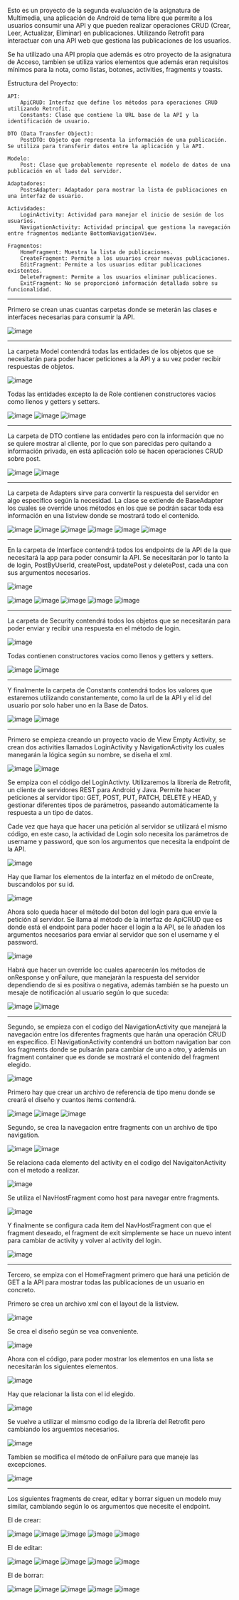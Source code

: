 Esto es un proyecto de la segunda evaluación de la asignatura de Multimedia, una aplicación de Android de tema libre
que permite a los usuarios consumir una API y que pueden realizar operaciones CRUD (Crear, Leer, Actualizar, Eliminar)
en publicaciones. Utilizando Retrofit para interactuar con una API web que gestiona las publicaciones de los usuarios.

Se ha utilizado una API propia que además es otro proyecto de la asignatura de Acceso, tambien se utiliza varios
elementos que además eran requisitos mínimos para la nota, como listas, botones, activities, fragments y toasts.

Estructura del Proyecto:

    API:
        ApiCRUD: Interfaz que define los métodos para operaciones CRUD utilizando Retrofit.
        Constants: Clase que contiene la URL base de la API y la identificación de usuario.

    DTO (Data Transfer Object):
        PostDTO: Objeto que representa la información de una publicación. Se utiliza para transferir datos entre la aplicación y la API.

    Modelo:
        Post: Clase que probablemente represente el modelo de datos de una publicación en el lado del servidor.

    Adaptadores:
        PostsAdapter: Adaptador para mostrar la lista de publicaciones en una interfaz de usuario.

    Actividades:
        LoginActivity: Actividad para manejar el inicio de sesión de los usuarios.
        NavigationActivity: Actividad principal que gestiona la navegación entre fragmentos mediante BottomNavigationView.

    Fragmentos:
        HomeFragment: Muestra la lista de publicaciones.
        CreateFragment: Permite a los usuarios crear nuevas publicaciones.
        EditFragment: Permite a los usuarios editar publicaciones existentes.
        DeleteFragment: Permite a los usuarios eliminar publicaciones.
        ExitFragment: No se proporcionó información detallada sobre su funcionalidad.


--------------------------------------------------

Primero se crean unas cuantas carpetas donde se meterán las clases e interfaces necesarias para consumir la API.

![image](https://github.com/mmruano/MoragriegaRuanoMApi2Ev/assets/146729468/a1d811da-c3d9-4c84-a766-6009d041ff39)

--------------------------------------------------

La carpeta Model contendrá todas las entidades de los objetos que se necesitarán para poder hacer peticiones a la
API y a su vez poder recibir respuestas de objetos.

![image](https://github.com/mmruano/MoragriegaRuanoMApi2Ev/assets/146729468/8836783c-0cfd-47b5-8a54-0e044225a5e1)

Todas las entidades excepto la de Role contienen constructores vacios como llenos y getters y setters.

![image](https://github.com/mmruano/MoragriegaRuanoMApi2Ev/assets/146729468/c7cdf08e-1208-4662-84b7-9fb5a2b385cd)
![image](https://github.com/mmruano/MoragriegaRuanoMApi2Ev/assets/146729468/4152f1d0-12d2-4015-9126-26c9ff6d2a1e)
![image](https://github.com/mmruano/MoragriegaRuanoMApi2Ev/assets/146729468/5867982a-a512-40d3-b500-420c973ca797)

--------------------------------------------------

La carpeta de DTO contiene las entidades pero con la información que no se quiere mostrar al cliente, por lo
que son parecidas pero quitando a información privada, en está aplicación solo se hacen operaciones CRUD sobre post.

![image](https://github.com/mmruano/MoragriegaRuanoMApi2Ev/assets/146729468/e7d14154-51fc-4b02-8d97-71199cf50c3c)
![image](https://github.com/mmruano/MoragriegaRuanoMApi2Ev/assets/146729468/8457661c-4106-407a-838b-8f6b60a48d31)

--------------------------------------------------

La carpeta de Adapters sirve para convertir la respuesta del servidor en algo específico según la necesidad. La clase
se extiende de BaseAdapter los cuales se override unos métodos en los que se podrán sacar toda esa información en una
listview donde se mostrará todo el contenido.

![image](https://github.com/mmruano/MoragriegaRuanoMApi2Ev/assets/146729468/12532467-e798-47f6-b0e2-e31798d05543)
![image](https://github.com/mmruano/MoragriegaRuanoMApi2Ev/assets/146729468/517f4303-71d7-4185-ad8c-786e87a00bc0)
![image](https://github.com/mmruano/MoragriegaRuanoMApi2Ev/assets/146729468/6ba26b73-bd9d-4831-8ee0-fef4bce71937)
![image](https://github.com/mmruano/MoragriegaRuanoMApi2Ev/assets/146729468/1555ccf1-3134-4f87-b812-895cb2739922)
![image](https://github.com/mmruano/MoragriegaRuanoMApi2Ev/assets/146729468/bb034c5e-1ec7-43a2-8516-1b1926e568ec)
![image](https://github.com/mmruano/MoragriegaRuanoMApi2Ev/assets/146729468/9e6aa620-d68f-4b37-9803-ee4057b111b7)

--------------------------------------------------

En la carpeta de Interface contendrá todos los endpoints de la API de la que necesitará la app para poder consumir
la API. Se necesitarán por lo tanto la de login, PostByUserId, createPost, updatePost y deletePost, cada una con
sus argumentos necesarios.

![image](https://github.com/mmruano/MoragriegaRuanoMApi2Ev/assets/146729468/b20d6094-7a42-41e1-9f1c-dc85b89b0287)

![image](https://github.com/mmruano/MoragriegaRuanoMApi2Ev/assets/146729468/2d6bed70-32bd-4091-a1ef-194148236ea4)
![image](https://github.com/mmruano/MoragriegaRuanoMApi2Ev/assets/146729468/492ef713-dc8b-4a01-84d8-3617e46a0e75)
![image](https://github.com/mmruano/MoragriegaRuanoMApi2Ev/assets/146729468/6268c4f8-6f65-4c36-846a-e8bde62a28d8)
![image](https://github.com/mmruano/MoragriegaRuanoMApi2Ev/assets/146729468/7946add5-b170-414f-90dc-032f2702db64)
![image](https://github.com/mmruano/MoragriegaRuanoMApi2Ev/assets/146729468/32a879c2-eeec-49e0-be09-f45d012eb96f)

--------------------------------------------------

La carpeta de Security contendrá todos los objetos que se necesitarán para poder enviar y recibir una respuesta en
el método de login.

![image](https://github.com/mmruano/MoragriegaRuanoMApi2Ev/assets/146729468/a3cdb30e-6f63-4582-930e-9abbd1d4ac1d)

Todas contienen constructores vacios como llenos y getters y setters.

![image](https://github.com/mmruano/MoragriegaRuanoMApi2Ev/assets/146729468/874a15f8-4b10-4a01-a668-c4ea87096f47)
![image](https://github.com/mmruano/MoragriegaRuanoMApi2Ev/assets/146729468/9f28be9e-4ce5-44db-90f5-8ae895d13f5c)

--------------------------------------------------

Y finalmente la carpeta de Constants contendrá todos los valores que estaremos utilizando constantemente, como la 
url de la API y el id del usuario por solo haber uno en la Base de Datos.

![image](https://github.com/mmruano/MoragriegaRuanoMApi2Ev/assets/146729468/f6d66bf4-97ba-4feb-a2e1-f865290e1875)
![image](https://github.com/mmruano/MoragriegaRuanoMApi2Ev/assets/146729468/2f0eaf61-22fe-40e8-a339-da29ccb93c2f)

--------------------------------------------------

Primero se empieza creando un proyecto vacio de View Empty Activity, se crean dos activities llamados LoginActivity y NavigationActivity
los cuales manegarán la lógica según su nombre, se diseña el xml.

![image](https://github.com/mmruano/MoragriegaRuanoMApi2Ev/assets/146729468/c7095a34-43f0-46e0-b67c-85284210e218)
![image](https://github.com/mmruano/MoragriegaRuanoMApi2Ev/assets/146729468/7019d884-c9fa-43a4-9aa4-d80d6aea630c)

Se empiza con el código del LoginActivty. Utilizaremos la librería de Retrofit, un cliente de servidores REST para Android
y Java. Permite hacer peticiones al servidor tipo: GET, POST, PUT, PATCH, DELETE y HEAD, y gestionar diferentes tipos de parámetros,
paseando automáticamente la respuesta a un tipo de datos.

Cade vez que haya que hacer una petición al servidor se utilizará el mismo código, en este caso, la actividad de Login solo necesita
los parámetros de username y password, que son los argumentos que necesita la endpoint de la API.

![image](https://github.com/mmruano/MoragriegaRuanoMApi2Ev/assets/146729468/d668d21b-6c8b-4f82-8e6e-2031b41dea4d)

Hay que llamar los elementos de la interfaz en el método de onCreate, buscandolos por su id.

![image](https://github.com/mmruano/MoragriegaRuanoMApi2Ev/assets/146729468/23086811-fa34-4ba2-936c-58f3be1636dd)

Ahora solo queda hacer el método del boton del login para que envíe la petición al servidor. Se llama al método de la interfaz
de ApiCRUD que es donde está el endpoint para poder hacer el login a la API, se le añaden los argumentos necesarios para enviar
al servidor que son el username y el password.

![image](https://github.com/mmruano/MoragriegaRuanoMApi2Ev/assets/146729468/92fafbdb-4bd4-444d-b156-7b1337f5f29e)

Habrá que hacer un override loc cuales aparecerán los métodos de onResponse y onFailure, que manejarán la respuesta del servidor
dependiendo de si es positiva o negativa, además también se ha puesto un mesaje de notificación al usuario según lo que suceda:

![image](https://github.com/mmruano/MoragriegaRuanoMApi2Ev/assets/146729468/de7e605b-5359-4f00-89a5-a1dc388c98b0)
![image](https://github.com/mmruano/MoragriegaRuanoMApi2Ev/assets/146729468/e7f0c556-9f26-4058-a2b0-456b61c9db8a)

--------------------------------------------------

Segundo, se empieza con el codigo del NavigationActivity que manejará la navegación entre los diferentes fragments que harán una
operación CRUD en específico. El NavigationActivity contendrá un bottom navigation bar con los fragments donde se pulsarán para
cambiar de uno a otro, y además un fragment container que es donde se mostrará el contenido del fragment elegido.

![image](https://github.com/mmruano/MoragriegaRuanoMApi2Ev/assets/146729468/63a06ce6-6d48-49b6-a119-348aecb86818)

Primero hay que crear un archivo de referencia de tipo menu donde se creará el diseño y cuantos items contendrá.

![image](https://github.com/mmruano/MoragriegaRuanoMApi2Ev/assets/146729468/d3828751-e422-4ab8-b4e1-2a05194d06b2)
![image](https://github.com/mmruano/MoragriegaRuanoMApi2Ev/assets/146729468/a8ca9ecb-a80d-42ae-82c7-9b09d02b0706)
![image](https://github.com/mmruano/MoragriegaRuanoMApi2Ev/assets/146729468/fd2f2f73-0683-4e78-8228-86be78102255)

Segundo, se crea la navegacion entre fragments con un archivo de tipo navigation.

![image](https://github.com/mmruano/MoragriegaRuanoMApi2Ev/assets/146729468/af664092-679b-4367-aa7a-c3c51140ab04)
![image](https://github.com/mmruano/MoragriegaRuanoMApi2Ev/assets/146729468/137bb15c-fa9f-4aa1-91bd-3c635c11ffd4)

Se relaciona cada elemento del activity en el codigo del NavigaitonActivity con el metodo a realizar.

![image](https://github.com/mmruano/MoragriegaRuanoMApi2Ev/assets/146729468/cb21b20a-519e-4cce-a9d4-6bc50ee74f38)

Se utiliza el NavHostFragment como host para navegar entre fragments.

![image](https://github.com/mmruano/MoragriegaRuanoMApi2Ev/assets/146729468/e9c6eb5f-a375-483c-9a74-151127d9e05d)

Y finalmente se configura cada item del NavHostFragment con que el fragment deseado, el fragment de exit simplemente
se hace un nuevo intent para cambiar de activity y volver al activity del login.

![image](https://github.com/mmruano/MoragriegaRuanoMApi2Ev/assets/146729468/7983daea-b077-4e3b-a177-1eccf28a447b)

--------------------------------------------------

Tercero, se empiza con el HomeFragment primero que hará una petición de GET a la API para mostrar todas las publicaciones de un
usuario en concreto.

Primero se crea un archivo xml con el layout de la listview.

![image](https://github.com/mmruano/MoragriegaRuanoMApi2Ev/assets/146729468/b589dc99-a92b-437e-81af-81c16204ad44)

Se crea el diseño según se vea conveniente.

![image](https://github.com/mmruano/MoragriegaRuanoMApi2Ev/assets/146729468/c0ee1e71-67be-4eb9-8f51-274b0e4b4a08)

Ahora con el código, para poder mostrar los elementos en una lista se necesitarán los siguientes elementos.

![image](https://github.com/mmruano/MoragriegaRuanoMApi2Ev/assets/146729468/6c93cf91-d8f0-479e-8d90-b0fa4b242890)

Hay que relacionar la lista con el id elegido.

![image](https://github.com/mmruano/MoragriegaRuanoMApi2Ev/assets/146729468/47122b49-e212-4928-858f-c9fd330b2d47)

Se vuelve a utilizar el mimsmo codigo de la librería del Retrofit pero cambiando los arguemtos necesarios.

![image](https://github.com/mmruano/MoragriegaRuanoMApi2Ev/assets/146729468/27f66ddd-082c-40ad-a238-f9a03888bbf5)

Tambien se modifica el método de onFailure para que maneje las excepciones.

![image](https://github.com/mmruano/MoragriegaRuanoMApi2Ev/assets/146729468/d83da31b-26f2-4ac7-95d8-c481b98790d7)

--------------------------------------------------

Los siguientes fragments de crear, editar y borrar siguen un modelo muy similar, cambiando según lo os argumentos 
que necesite el endpoint.

El de crear:

![image](https://github.com/mmruano/MoragriegaRuanoMApi2Ev/assets/146729468/ac865137-c9e8-489f-9cd7-680a26da05aa)
![image](https://github.com/mmruano/MoragriegaRuanoMApi2Ev/assets/146729468/2f6e2ad0-7842-4db9-9bcc-d6f2ac46437d)
![image](https://github.com/mmruano/MoragriegaRuanoMApi2Ev/assets/146729468/54ea0e7b-7e0e-4916-8b8c-ef4390dd7166)
![image](https://github.com/mmruano/MoragriegaRuanoMApi2Ev/assets/146729468/3eea1db5-fefa-4a39-b3a3-bc233a95dd0e)
![image](https://github.com/mmruano/MoragriegaRuanoMApi2Ev/assets/146729468/6229ad2c-7710-46ff-aae2-106c83817812)

El de editar:

![image](https://github.com/mmruano/MoragriegaRuanoMApi2Ev/assets/146729468/c2c6ed6a-98aa-4ca1-9603-38bd11a18f6d)
![image](https://github.com/mmruano/MoragriegaRuanoMApi2Ev/assets/146729468/92179558-2966-40b9-ad89-5bbb77b51f48)
![image](https://github.com/mmruano/MoragriegaRuanoMApi2Ev/assets/146729468/e71638e6-30fd-47ac-b449-288d62da6113)
![image](https://github.com/mmruano/MoragriegaRuanoMApi2Ev/assets/146729468/dc170a02-123a-4fee-9c90-f76b488d01aa)
![image](https://github.com/mmruano/MoragriegaRuanoMApi2Ev/assets/146729468/3530a59e-6358-4316-bb97-32610ce408f1)

El de borrar:

![image](https://github.com/mmruano/MoragriegaRuanoMApi2Ev/assets/146729468/fdbc3ce8-a3a4-4646-8ba3-aeacbee9385d)
![image](https://github.com/mmruano/MoragriegaRuanoMApi2Ev/assets/146729468/d1fda446-7029-4a8b-bd49-f4a5744287a5)
![image](https://github.com/mmruano/MoragriegaRuanoMApi2Ev/assets/146729468/1f0e887e-f7b8-4f15-9a39-07009e468da4)
![image](https://github.com/mmruano/MoragriegaRuanoMApi2Ev/assets/146729468/a91ae649-ff38-438f-af83-6143c963a04b)
![image](https://github.com/mmruano/MoragriegaRuanoMApi2Ev/assets/146729468/ad171fb5-9abc-4065-9854-87fbd03049a3)
